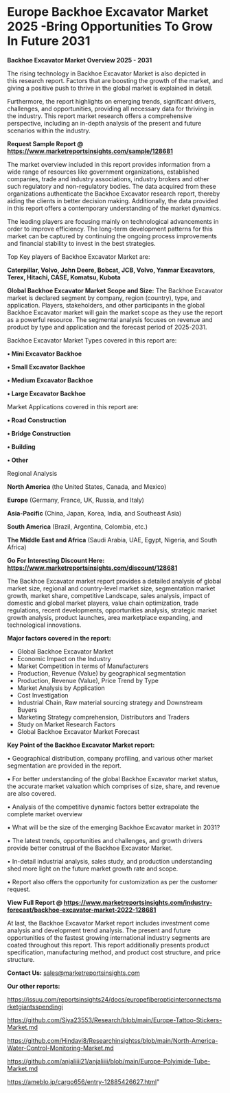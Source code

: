 # Europe Backhoe Excavator Market 2025 -Bring Opportunities To Grow In Future 2031

<Strong> Backhoe Excavator Market Overview 2025 - 2031</strong>

The rising technology in Backhoe Excavator Market is also depicted in this research report. Factors that are boosting the growth of the market, and giving a positive push to thrive in the global market is explained in detail.

Furthermore, the report highlights on emerging trends, significant drivers, challenges, and opportunities, providing all necessary data for thriving in the industry. This report market research offers a comprehensive perspective, including an in-depth analysis of the present and future scenarios within the industry.

<strong>Request Sample Report @ <a href=https://www.marketreportsinsights.com/sample/128681>https://www.marketreportsinsights.com/sample/128681</a></strong>

The market overview included in this report provides information from a wide range of resources like government organizations, established companies, trade and industry associations, industry brokers and other such regulatory and non-regulatory bodies. The data acquired from these organizations authenticate the Backhoe Excavator research report, thereby aiding the clients in better decision making. Additionally, the data provided in this report offers a contemporary understanding of the market dynamics.

The leading players are focusing mainly on technological advancements in order to improve efficiency. The long-term development patterns for this market can be captured by continuing the ongoing process improvements and financial stability to invest in the best strategies.

Top Key players of Backhoe Excavator Market are:

<strong>Caterpillar, Volvo, John Deere, Bobcat, JCB, Volvo, Yanmar Excavators, Terex, Hitachi, CASE, Komatsu, Kubota</strong>

<strong><b>Global Backhoe Excavator Market Scope and Size:</b></strong>
The Backhoe Excavator market is declared segment by company, region (country), type, and application. Players, stakeholders, and other participants in the global Backhoe Excavator market will gain the market scope as they use the report as a powerful resource. The segmental analysis focuses on revenue and product by type and application and the forecast period of 2025-2031.

Backhoe Excavator Market Types covered in this report are:

<strong>• Mini Excavator Backhoe

• Small Excavator Backhoe

• Medium Excavator Backhoe

• Large Excavator Backhoe</strong>

Market Applications covered in this report are:

<strong>• Road Construction

• Bridge Construction

• Building

• Other</strong> 

Regional Analysis

<strong>North America</strong> (the United States, Canada, and Mexico)

<strong>Europe</strong> (Germany, France, UK, Russia, and Italy)

<strong>Asia-Pacific</strong> (China, Japan, Korea, India, and Southeast Asia)

<strong>South America</strong> (Brazil, Argentina, Colombia, etc.)

<strong>The Middle East and Africa</strong> (Saudi Arabia, UAE, Egypt, Nigeria, and South Africa)

<strong>Go For Interesting Discount Here: <a href=https://www.marketreportsinsights.com/discount/128681>https://www.marketreportsinsights.com/discount/128681</a></strong>

The Backhoe Excavator market report provides a detailed analysis of global market size, regional and country-level market size, segmentation market growth, market share, competitive Landscape, sales analysis, impact of domestic and global market players, value chain optimization, trade regulations, recent developments, opportunities analysis, strategic market growth analysis, product launches, area marketplace expanding, and technological innovations.

<strong><b>Major factors covered in the report:</b></strong>
<ul>
  <li>Global Backhoe Excavator Market </li>
  <li>Economic Impact on the Industry</li>
  <li>Market Competition in terms of Manufacturers</li>
  <li>Production, Revenue (Value) by geographical segmentation</li>
  <li>Production, Revenue (Value), Price Trend by Type</li>
  <li>Market Analysis by Application</li>
  <li>Cost Investigation</li>
  <li>Industrial Chain, Raw material sourcing strategy and Downstream Buyers</li>
  <li>Marketing Strategy comprehension, Distributors and Traders</li>
  <li>Study on Market Research Factors</li>
  <li>Global Backhoe Excavator Market Forecast</li>
</ul>

<strong><b>Key Point of the Backhoe Excavator Market report:</b></strong>

• Geographical distribution, company profiling, and various other market segmentation are provided in the report.

• For better understanding of the global Backhoe Excavator market status, the accurate market valuation which comprises of size, share, and revenue are also covered.

• Analysis of the competitive dynamic factors better extrapolate the complete market overview

• What will be the size of the emerging Backhoe Excavator market in 2031?

• The latest trends, opportunities and challenges, and growth drivers provide better construal of the Backhoe Excavator Market.

• In-detail industrial analysis, sales study, and production understanding shed more light on the future market growth rate and scope.

• Report also offers the opportunity for customization as per the customer request.

<strong><b>View Full Report @ <a href=https://www.marketreportsinsights.com/industry-forecast/backhoe-excavator-market-2022-128681>https://www.marketreportsinsights.com/industry-forecast/backhoe-excavator-market-2022-128681</a></b></strong>


At last, the Backhoe Excavator Market report includes investment come analysis and development trend analysis. The present and future opportunities of the fastest growing international industry segments are coated throughout this report. This report additionally presents product specification, manufacturing method, and product cost structure, and price structure.

<strong>Contact Us:</strong>
sales@marketreportsinsights.com

<strong>Our other reports:</strong>

<a href=https://issuu.com/reportsinsights24/docs/europefiberopticinterconnectsmarketgiantsspendingi>https://issuu.com/reportsinsights24/docs/europefiberopticinterconnectsmarketgiantsspendingi</a>

<a href=https://github.com/Siya23553/Research/blob/main/Europe-Tattoo-Stickers-Market.md>https://github.com/Siya23553/Research/blob/main/Europe-Tattoo-Stickers-Market.md</a>

<a href=https://github.com/Hindavi8/Researchinsightss/blob/main/North-America-Water-Control-Monitoring-Market.md>https://github.com/Hindavi8/Researchinsightss/blob/main/North-America-Water-Control-Monitoring-Market.md</a>

<a href=https://github.com/anjaliiii21/anjaliiii/blob/main/Europe-Polyimide-Tube-Market.md>https://github.com/anjaliiii21/anjaliiii/blob/main/Europe-Polyimide-Tube-Market.md</a>

<a href=https://ameblo.jp/cargo656/entry-12885426627.html>https://ameblo.jp/cargo656/entry-12885426627.html</a>"

